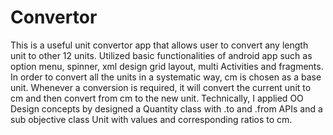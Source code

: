 # Convertor
This is a useful unit convertor app that allows user to convert any length unit to other 12 units.
Utilized basic functionalities of android app such as option menu, spinner, xml design grid layout, multi Activities and fragments.
In order to convert all the units in a systematic way, cm is chosen as a base unit. Whenever a conversion is required, it will convert the current unit to cm and then convert from cm to the new unit. 
Technically, I applied OO Design concepts by designed a Quantity class with .to and .from APIs and a sub objective class Unit with values and corresponding ratios to cm.
